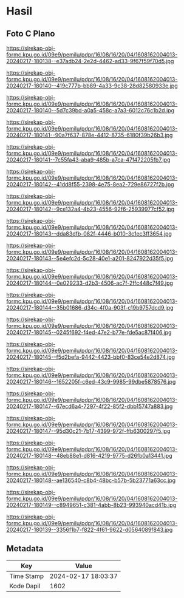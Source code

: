 # Hasil

## Foto C Plano

https://sirekap-obj-formc.kpu.go.id/09e9/pemilu/pdpr/16/08/16/20/04/1608162004013-20240217-180138--e37adb24-2e2d-4462-ad33-9f67f59f70d5.jpg

https://sirekap-obj-formc.kpu.go.id/09e9/pemilu/pdpr/16/08/16/20/04/1608162004013-20240217-180140--419c777b-bb89-4a33-9c38-28d82580933e.jpg

https://sirekap-obj-formc.kpu.go.id/09e9/pemilu/pdpr/16/08/16/20/04/1608162004013-20240217-180140--5d7c39bd-a0a5-458c-a7a3-6012c76c1b2d.jpg

https://sirekap-obj-formc.kpu.go.id/09e9/pemilu/pdpr/16/08/16/20/04/1608162004013-20240217-180141--90a7f637-878e-4412-8735-6180f39b26b3.jpg

https://sirekap-obj-formc.kpu.go.id/09e9/pemilu/pdpr/16/08/16/20/04/1608162004013-20240217-180141--7c55fa43-aba9-485b-a7ca-47f472205fb7.jpg

https://sirekap-obj-formc.kpu.go.id/09e9/pemilu/pdpr/16/08/16/20/04/1608162004013-20240217-180142--41dd8f55-2398-4e75-8ea2-729e86727f2b.jpg

https://sirekap-obj-formc.kpu.go.id/09e9/pemilu/pdpr/16/08/16/20/04/1608162004013-20240217-180142--9ce132a4-4b23-4556-92f6-25939977cf52.jpg

https://sirekap-obj-formc.kpu.go.id/09e9/pemilu/pdpr/16/08/16/20/04/1608162004013-20240217-180143--dda83dfb-082f-4446-b010-3c1ec3ff3654.jpg

https://sirekap-obj-formc.kpu.go.id/09e9/pemilu/pdpr/16/08/16/20/04/1608162004013-20240217-180143--5e4efc2d-5c28-40e1-a201-8247922d35f5.jpg

https://sirekap-obj-formc.kpu.go.id/09e9/pemilu/pdpr/16/08/16/20/04/1608162004013-20240217-180144--0e029233-d2b3-4506-ac7f-2ffc448c7f49.jpg

https://sirekap-obj-formc.kpu.go.id/09e9/pemilu/pdpr/16/08/16/20/04/1608162004013-20240217-180144--35b01686-d34c-4f0a-903f-c19b9757dcd9.jpg

https://sirekap-obj-formc.kpu.go.id/09e9/pemilu/pdpr/16/08/16/20/04/1608162004013-20240217-180145--0245f692-f4ed-47e2-b77e-fde5ac87f406.jpg

https://sirekap-obj-formc.kpu.go.id/09e9/pemilu/pdpr/16/08/16/20/04/1608162004013-20240217-180145--f5d2befa-9442-4423-bbf0-83ce54e2d874.jpg

https://sirekap-obj-formc.kpu.go.id/09e9/pemilu/pdpr/16/08/16/20/04/1608162004013-20240217-180146--1652205f-c6ed-43c9-9985-99dbe5878576.jpg

https://sirekap-obj-formc.kpu.go.id/09e9/pemilu/pdpr/16/08/16/20/04/1608162004013-20240217-180147--67ecd6a4-7297-4f22-85f2-dbb15747a883.jpg

https://sirekap-obj-formc.kpu.go.id/09e9/pemilu/pdpr/16/08/16/20/04/1608162004013-20240217-180147--95d30c21-7b17-4399-972f-ffb6300297f5.jpg

https://sirekap-obj-formc.kpu.go.id/09e9/pemilu/pdpr/16/08/16/20/04/1608162004013-20240217-180148--48eb88e1-d816-4219-9775-d26fb0a13441.jpg

https://sirekap-obj-formc.kpu.go.id/09e9/pemilu/pdpr/16/08/16/20/04/1608162004013-20240217-180148--ae136540-c8b4-48bc-b57b-5b23771a63cc.jpg

https://sirekap-obj-formc.kpu.go.id/09e9/pemilu/pdpr/16/08/16/20/04/1608162004013-20240217-180149--c8949651-c381-4abb-8b23-993940acd41b.jpg

https://sirekap-obj-formc.kpu.go.id/09e9/pemilu/pdpr/16/08/16/20/04/1608162004013-20240217-180139--3356f1b7-f822-4f61-9622-d0564089f843.jpg


## Metadata

| Key        | Value               |
| ---------- | ------------------- |
| Time Stamp | 2024-02-17 18:03:37 |
| Kode Dapil | 1602                |




